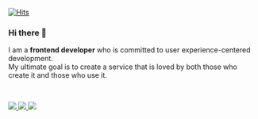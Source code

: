 [![Hits](https://hits.seeyoufarm.com/api/count/incr/badge.svg?url=https%3A%2F%2Fgithub.com%2Fsoprue&count_bg=%23EDEDED&title_bg=%23555555&icon=&icon_color=%23E7E7E7&title=hits&edge_flat=false)](https://hits.seeyoufarm.com)

### Hi there 🖤
I am a **frontend developer** who is committed to user experience-centered development.  
My ultimate goal is to create a service that is loved by both those who create it and those who use it. 

<br />

<a href="https://velog.io/@aborrencce/posts"> <img src="https://img.shields.io/badge/Velog-000000?style=for-the-badge&logo=Velog&logoColor=white&link=https://velog.io/@aborrencce/posts"> </a>
<a href=mailto:aborrencce@gmail.com> <img src="https://img.shields.io/badge/Gmail-000000?style=for-the-badge&logo=Gmail&logoColor=white&link=mailto:aborrencce@gmail.com"> </a>
<a href="https://99uddy.notion.site/008184e67ebb42d8bd736ac4cffb2325"> <img src="https://img.shields.io/badge/Resume-000000?style=for-the-badge&logo=Notion&logoColor=white&link=https://99uddy.notion.site/008184e67ebb42d8bd736ac4cffb2325"> </a>
